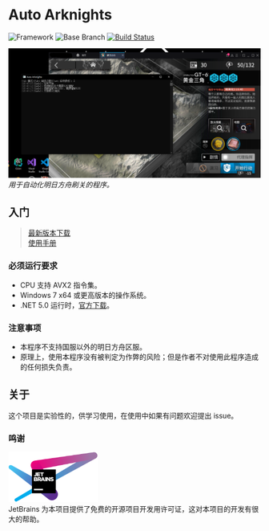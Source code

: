 # Auto Arknights

![Framework](https://img.shields.io/badge/.NET%205.0---?logo=C%20Sharp)
![Base Branch](https://img.shields.io/badge/Base%20Branch-dev--2.0.0-blue?logo=git)
[![Build Status](https://rev-unit.visualstudio.com/Auto-Arknights/_apis/build/status/CCRcmcpe.Auto-Arknights?branchName=dev-2.0.0)](https://rev-unit.visualstudio.com/Auto-Arknights/_build/latest?definitionId=1&branchName=dev-2.0.0)

![刷关演示图片](Docs/RunSample.png "刷关演示")
*用于自动化明日方舟刷关的程序。*  

## 入门

> [最新版本下载](../../releases/latest)  
> [使用手册](../../wiki)

### 必须运行要求

* CPU 支持 AVX2 指令集。
* Windows 7 x64 或更高版本的操作系统。
* .NET 5.0 运行时，[官方下载](https://dotnet.microsoft.com/download/dotnet/current/runtime)。

### 注意事项

* 本程序不支持国服以外的明日方舟区服。
* 原理上，使用本程序没有被判定为作弊的风险；但是作者不对使用此程序造成的任何损失负责。

## 关于

这个项目是实验性的，供学习使用，在使用中如果有问题欢迎提出 issue。  

### 鸣谢

<a href="https://www.jetbrains.com/"><img src="Docs/Jetbrains.svg" alt="JetBrains" height="100"/></a>  
JetBrains 为本项目提供了免费的开源项目开发用许可证，这对本项目的开发有很大的帮助。

